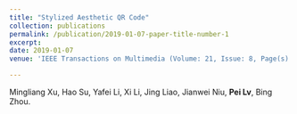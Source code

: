 ```yaml
---
title: "Stylized Aesthetic QR Code"
collection: publications
permalink: /publication/2019-01-07-paper-title-number-1
excerpt:
date: 2019-01-07
venue: 'IEEE Transactions on Multimedia (Volume: 21, Issue: 8, Page(s): 1960 - 1970), 2019'

---
```


Mingliang Xu, Hao Su, Yafei Li, Xi Li, Jing Liao, Jianwei Niu, **Pei Lv**, Bing Zhou.